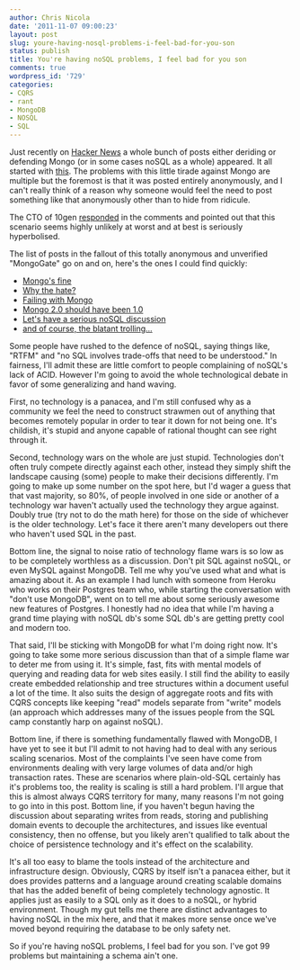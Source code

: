 ```yaml
---
author: Chris Nicola
date: '2011-11-07 09:00:23'
layout: post
slug: youre-having-nosql-problems-i-feel-bad-for-you-son
status: publish
title: You're having noSQL problems, I feel bad for you son
comments: true
wordpress_id: '729'
categories:
- CQRS
- rant
- MongoDB
- NOSQL
- SQL
---
```


Just recently on [Hacker News][1] a whole bunch of posts either deriding or
defending Mongo (or in some cases noSQL as a whole) appeared. It all started
with [this][2]. The problems with this little tirade against Mongo are multiple
but the foremost is that it was posted entirely anonymously, and I can't really
think of a reason why someone would feel the need to post something like that
anonymously other than to hide from ridicule.

The CTO of 10gen [responded][3] in the comments and pointed out that this
scenario seems highly unlikely at worst and at best is seriously hyperbolised.

<!--more-->

The list of posts in the fallout of this totally anonymous and unverified
"MongoGate" go on and on, here's the ones I could find quickly:

  * [Mongo's fine][4]
  * [Why the hate?][5]
  * [Failing with Mongo][6]
  * [Mongo 2.0 should have been 1.0][7]
  * [Let's have a serious noSQL discussion][8]
  * [and of course, the blatant trolling...][2]

Some people have rushed to the defence of noSQL, saying things like, "RTFM" and
"no SQL involves trade-offs that need to be understood." In fairness, I'll
admit these are little comfort to people complaining of noSQL's lack of ACID.
However I'm going to avoid the whole technological debate in favor of some
generalizing and hand waving.

First, no technology is a panacea, and I'm still confused why as a community we
feel the need to construct strawmen out of anything that becomes remotely
popular in order to tear it down for not being one. It's childish, it's stupid
and anyone capable of rational thought can see right through it.

Second, technology wars on the whole are just stupid. Technologies don't often
truly compete directly against each other, instead they simply shift the
landscape causing (some) people to make their decisions differently. I'm going
to make up some number on the spot here, but I'd wager a guess that that vast
majority, so 80%, of people involved in one side or another of a technology war
haven't actually used the technology they argue against. Doubly true (try not
to do the math here) for those on the side of whichever is the older
technology. Let's face it there aren't many developers out there who haven't
used SQL in the past.

Bottom line, the signal to noise ratio of technology flame wars is so low as to
be completely worthless as a discussion. Don't pit SQL against noSQL, or even
MySQL against MongoDB. Tell me why you've used what and what is amazing about
it. As an example I had lunch with someone from Heroku who works on their
Postgres team who, while starting the conversation with "don't use MongoDB",
went on to tell me about some seriously awesome new features of Postgres. I
honestly had no idea that while I'm having a grand time playing with noSQL db's
some SQL db's are getting pretty cool and modern too.

That said, I'll be sticking with MongoDB for what I'm doing right now. It's
going to take some more serious discussion than that of a simple flame war to
deter me from using it. It's simple, fast, fits with mental models of querying
and reading data for web sites easily. I still find the ability to easily
create embedded relationship and tree structures within a document useful a lot
of the time. It also suits the design of aggregate roots and fits with CQRS
concepts like keeping "read" models separate from "write" models (an approach
which addresses many of the issues people from the SQL camp constantly harp on
against noSQL).

Bottom line, if there is something fundamentally flawed with MongoDB, I have
yet to see it but I'll admit to not having had to deal with any serious scaling
scenarios. Most of the complaints I've seen have come from environments dealing
with very large volumes of data and/or high transaction rates. These are
scenarios where plain-old-SQL certainly has it's problems too, the reality is
scaling is still a hard problem. I'll argue that this is almost always CQRS
territory for many, many reasons I'm not going to go into in this post. Bottom
line, if you haven't begun having the discussion about separating writes from
reads, storing and publishing domain events to decouple the architectures, and
issues like eventual consistency, then no offense, but you likely aren't
qualified to talk about the choice of persistence technology and it's effect on
the scalability.

It's all too easy to blame the tools instead of the architecture and
infrastructure design. Obviously, CQRS by itself isn't a panacea either, but it
does provides patterns and a language around creating scalable domains that has
the added benefit of being completely technology agnostic. It applies just as
easily to a SQL only as it does to a noSQL, or hybrid environment. Though my
gut tells me there are distinct advantages to having noSQL in the mix here, and
that it makes more sense once we've moved beyond requiring the database to be
only safety net.

So if you're having noSQL problems, I feel bad for you son. I've got 99
problems but maintaining a schema ain't one.

   [1]: http://news.ycombinator.com
   [2]: http://news.ycombinator.com/item?id=3204510
   [3]: http://news.ycombinator.com/item?id=3202959
   [4]: http://blog.slyphon.com/post/12435929063/go-cry-on-somebody-elses-shoulder-mongodb-is-fine
   [5]: http://yourstartupsucks.com/post/12416816599/why-the-mongodb-hate
   [6]: http://blog.schmichael.com/2011/11/05/failing-with-mongodb/
   [7]: http://luigimontanez.com/2011/mongodb-2.0-should-have-been-1.0/
   [8]: http://blog.erlang.de/mongogate-or-lets-have-a-serious-nosql-discus

